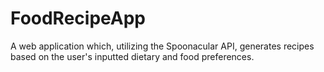 # FoodRecipeApp
A web application which, utilizing the Spoonacular API, generates recipes based on the user's inputted dietary and food preferences.
